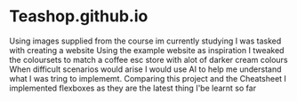 # Teashop.github.io

Using images supplied from the course im currently studying I was tasked with creating a website
Using the example website as inspiration I tweaked the coloursets to match a coffee esc store with alot of darker cream colours
When difficult scenarios would arise I would use AI to help me understand what I was tring to implememt.
Comparing this project and the Cheatsheet I implemented flexboxes as they are the latest thing I'be learnt so far
